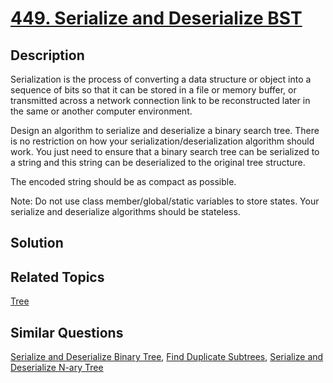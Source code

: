 # [449. Serialize and Deserialize BST](https://leetcode.com/problems/serialize-and-deserialize-bst)

## Description

Serialization is the process of converting a data structure or object into a sequence of bits so that it can be stored in a file or memory buffer, or transmitted across a network connection link to be reconstructed later in the same or another computer environment.

Design an algorithm to serialize and deserialize a binary search tree. There is no restriction on how your serialization/deserialization algorithm should work. You just need to ensure that a binary search tree can be serialized to a string and this string can be deserialized to the original tree structure.

The encoded string should be as compact as possible.

Note: Do not use class member/global/static variables to store states. Your serialize and deserialize algorithms should be stateless.

## Solution



## Related Topics

[Tree](https://leetcode.com/tag/tree/) 

## Similar Questions

[Serialize and Deserialize Binary Tree](https://leetcode.com/problems/serialize-and-deserialize-binary-tree/), [Find Duplicate Subtrees](https://leetcode.com/problems/find-duplicate-subtrees/), [Serialize and Deserialize N-ary Tree](https://leetcode.com/problems/serialize-and-deserialize-n-ary-tree/)
